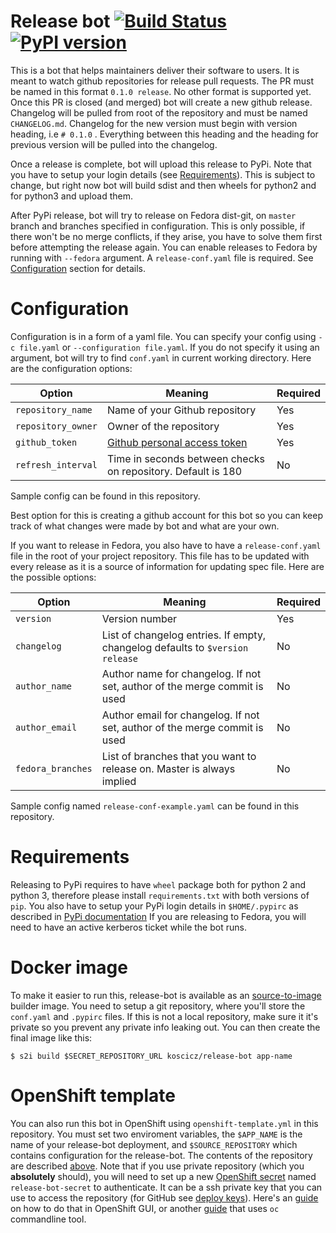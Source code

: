 Release bot [![Build Status](https://travis-ci.org/kosciCZ/release-bot.svg?branch=master)](https://travis-ci.org/kosciCZ/release-bot) [![PyPI version](https://badge.fury.io/py/release-bot.svg)](https://badge.fury.io/py/release-bot)
============
This is a bot that helps maintainers deliver their software to users. It is meant to watch github repositories for 
release pull requests. The PR must be named in this format `0.1.0 release`. No other format is supported yet. Once 
this PR is closed (and merged) bot will create a new github release. Changelog will be pulled from root of the 
repository and must be named `CHANGELOG.md`. Changelog for the new version must begin with version heading, i.e `# 0.1.0`
. Everything between this heading and the heading for previous version will be pulled into the changelog. 

Once a release is complete, bot will upload this release to PyPi. Note that you have to setup your login details (see [Requirements](#requirements)). This is subject 
to change, but right now bot will build sdist and then wheels for python2 and for python3 and upload them.

After PyPi release, bot will try to release on Fedora dist-git, on `master` branch and branches specified in configuration. 
This is only possible, if there won't be no merge conflicts, if they arise, you have to solve them first  before attempting the release again.
You can enable releases to Fedora by running with `--fedora` argument. 
A `release-conf.yaml` file is required. See [Configuration](#configuration) section for details.

# Configuration
Configuration is in a form of a yaml file. You can specify your config using `-c file.yaml` or `--configuration file.yaml`. If you do not specify it using an argument, bot will try to find `conf.yaml` in current working directory.
Here are the configuration options:

| Option        | Meaning       | Required      |
|------------- |-------------|-------------| 
| `repository_name`     | Name of your Github repository  | Yes |
| `repository_owner`    | Owner of the repository    	  | Yes |
| `github_token`		| [Github personal access token](https://help.github.com/articles/creating-a-personal-access-token-for-the-command-line/)   | Yes |
| `refresh_interval`	| Time in seconds between checks on repository. Default is 180 | No |

Sample config can be found in this repository.

Best option for this is creating a github account for this bot so you can keep track of what changes were made by bot and what are your own.

If you want to release in Fedora, you also have to have a `release-conf.yaml` file in the root of your project repository. 
This file has to be updated with every release as it is a source of information for updating spec file.
Here are the possible options:

| Option        | Meaning       | Required      |
|---------------|---------------|---------------| 
| `version`     | Version number | Yes |
| `changelog`   | List of changelog entries. If empty, changelog defaults to `$version release` | No |
| `author_name`	| Author name for changelog. If not set, author of the merge commit is used	    | No |
| `author_email`| Author email for changelog. If not set, author of the merge commit is used	| No |
| `fedora_branches`     | List of branches that you want to release on. Master is always implied | No |  

Sample config named `release-conf-example.yaml` can be found in this repository.

# Requirements
Releasing to PyPi requires to have `wheel` package both for python 2 and python 3, therefore please install `requirements.txt` with both versions of `pip`.
You also have to setup your PyPi login details in `$HOME/.pypirc` as described in [PyPi documentation](https://packaging.python.org/tutorials/distributing-packages/#create-an-account)
If you are releasing to Fedora, you will need to have an active kerberos ticket while the bot runs.

# Docker image
To make it easier to run this, release-bot is available as an [source-to-image](https://github.com/openshift/source-to-image) builder image. You need to setup a git repository, where you'll store the `conf.yaml` and `.pypirc` files. If this is not a local repository, make sure it it's private so you prevent any private info leaking out. You can then create the final image like this:
```
$ s2i build $SECRET_REPOSITORY_URL koscicz/release-bot app-name
``` 

# OpenShift template
You can also run this bot in OpenShift using `openshift-template.yml` in this repository. You must set two enviroment variables, the `$APP_NAME` is the name of your release-bot deployment, and `$SOURCE_REPOSITORY` which contains configuration for the release-bot. The contents of the repository are described [above](#docker-image). Note that if you use private repository (which you **absolutely** should), you will need to set up a new [OpenShift secret](https://docs.openshift.com/container-platform/3.7/dev_guide/secrets.html) named `release-bot-secret` to authenticate. It can be a ssh private key that you can use to access the repository (for GitHub see [deploy keys](https://developer.github.com/v3/guides/managing-deploy-keys/)). Here's an [guide](https://blog.openshift.com/deploy-private-git-repositories/) on how to do that in OpenShift GUI, or another [guide](https://blog.openshift.com/deploying-from-private-git-repositories/) that uses `oc` commandline tool.

